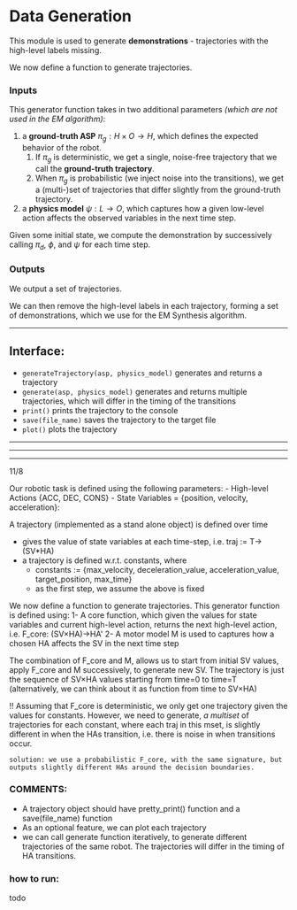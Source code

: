 # Data Generation
This module is used to generate **demonstrations** - trajectories with the high-level labels missing.

We now define a function to generate trajectories. 

### Inputs
This generator function takes in two additional parameters *(which are not used in the EM algorithm)*:
1. a **ground-truth ASP** $\pi_g: H \times O \rightarrow H$, which defines the expected behavior of the robot.
   1. If $\pi_g$ is deterministic, we get a single, noise-free trajectory that we call the **ground-truth trajectory**.
   2. When $\pi_g$ is probabilistic (we inject noise into the transitions), we get a (multi-)set of trajectories that differ slightly from the ground-truth trajectory.
2. a **physics model** $\psi: L \rightarrow O$, which captures how a given low-level action affects the observed variables in the next time step.

Given some initial state, we compute the demonstration by successively calling $\pi_d$, $\phi$, and $\psi$ for each time step.

### Outputs
We output a set of trajectories. 

We can then remove the high-level labels in each trajectory, forming a set of demonstrations, which we use for the EM Synthesis algorithm.

---

## Interface:
- `generateTrajectory(asp, physics_model)` generates and returns a trajectory
- `generate(asp, physics_model)` generates and returns multiple trajectories, which will differ in the timing of the transitions 
- `print()` prints the trajectory to the console
- `save(file_name)` saves the trajectory to the target file
- `plot()` plots the trajectory






---
---
---
11/8 


Our robotic task is defined using the following parameters:
	- High-level Actions {ACC, DEC, CONS}
	- State Variables = {position, velocity, acceleration}: 

A trajectory (implemented as a stand alone object) is defined over time 
  - gives the value of state variables at each time-step, i.e. traj := T->(SV*HA) 
  - a trajectory is defined w.r.t. constants, where 
  	- constants := {max_velocity, deceleration_value, acceleration_value, target_position, max_time}
	- as the first step, we assume the above is fixed

	
We now define a function to generate trajectories. This generator function is defined using:
  1- A core function, which given the values for state variables and
     current high-level action, returns the next high-level action, i.e. F_core: (SV×HA)->HA'
  2- A motor model M is used to captures how a chosen HA affects the SV in the next time step 

The combination of F_core and M, allows us to start from initial SV values,
apply F_core and M successively, to generate new SV. The trajectory is just
the sequence of SV×HA values starting from time=0 to time=T (alternatively, we
can think about it as function from time to SV×HA)

!! Assuming that F_core is deterministic, we only get one trajectory given
the values for constants. However, we need to generate, *a multiset* of
trajectories for each constant, where each traj in this mset, is slightly
different in when the HAs transition, i.e. there is noise in when
transitions occur. 

	solution: we use a probabilistic F_core, with the same signature, but
	outputs slightly different HAs around the decision boundaries. 
 


### COMMENTS:
- A trajectory object should have pretty_print() function and a save(file_name) function
- As an optional feature, we can plot each trajectory 
- we can call generate function iteratively, to generate different trajectories of the same robot. The trajectories will differ in the timing of HA transitions. 


### how to run:
todo


